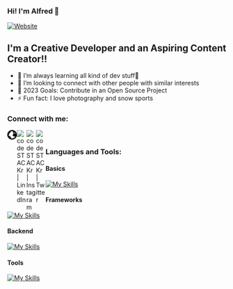 ### Hi! I'm Alfred 👋

[![Website](https://img.shields.io/website?label=alfredhutomo.com&style=plastic&url=https%3A%2F%2Falfredhutomo.vercel.app)](https://alfredtomo.dev)

## I'm a Creative Developer and an Aspiring Content Creator!!

-   🌱 I’m always learning all kind of dev stuff🤣
-   👯 I’m looking to connect with other people with similar interests
-   🥅 2023 Goals: Contribute in an Open Source Project
-   ⚡ Fun fact: I love photography and snow sports

### Connect with me:

[<img align="left" alt="codeSTACKr.com" width="22px" src="https://raw.githubusercontent.com/iconic/open-iconic/master/svg/globe.svg" />][website]

[<img align="left" alt="codeSTACKr | LinkedIn" width="22px" src="https://cdn.jsdelivr.net/npm/simple-icons@v3/icons/linkedin.svg"  />][linkedin]

[<img align="left" alt="codeSTACKr | Instagram" width="22px" src="https://cdn.jsdelivr.net/npm/simple-icons@v3/icons/instagram.svg" />][instagram]

[<img align="left" alt="codeSTACKr | Twitter" width="22px" src="https://cdn.jsdelivr.net/npm/simple-icons@v3/icons/twitter.svg" />][twitter]

<br />

### Languages and Tools:

#### Basics

[![My Skills](https://skillicons.dev/icons?i=html,css,sass,js,ts)](https://skillicons.dev)

#### Frameworks

[![My Skills](https://skillicons.dev/icons?i=react,nextjs)](https://skillicons.dev)

#### Backend

[![My Skills](https://skillicons.dev/icons?i=nodejs,java,spring,python,graphql,mysql,postgres)](https://skillicons.dev)

#### Tools

[![My Skills](https://skillicons.dev/icons?i=git,vscode,figma,ps)](https://skillicons.dev)

<br />

[website]: https://alfredtomo.dev
[twitter]: https://twitter.com/alfredhutomo
[instagram]: https://instagram.com/alfredhutomo
[linkedin]: https://linkedin.com/in/alfred-hutomo
